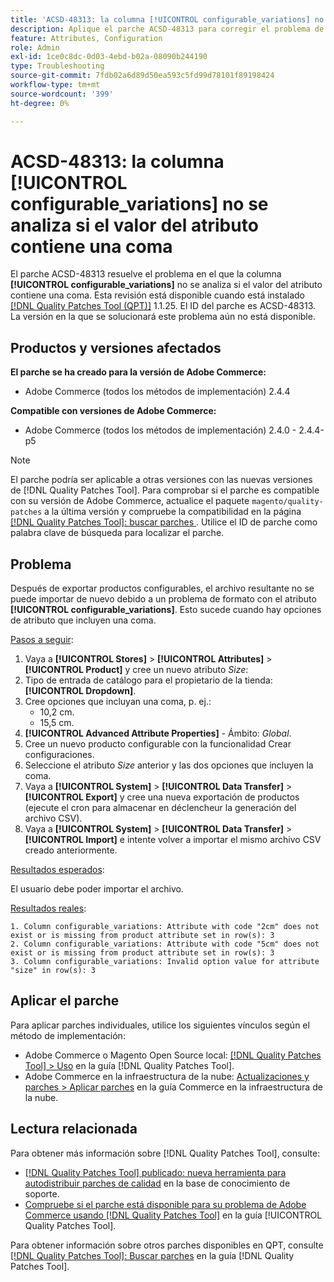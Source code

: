 ```yaml
---
title: 'ACSD-48313: la columna [!UICONTROL configurable_variations] no se analiza si el valor del atributo contiene una coma'
description: Aplique el parche ACSD-48313 para corregir el problema de Adobe Commerce en el que la columna [!UICONTROL configurable_variations] no se analiza si el valor del atributo contiene una coma.
feature: Attributes, Configuration
role: Admin
exl-id: 1ce0c8dc-0d03-4ebd-b02a-08090b244190
type: Troubleshooting
source-git-commit: 7fdb02a6d89d50ea593c5fd99d78101f89198424
workflow-type: tm+mt
source-wordcount: '399'
ht-degree: 0%

---
```


# ACSD-48313: la columna **[!UICONTROL configurable_variations]** no se analiza si el valor del atributo contiene una coma

El parche ACSD-48313 resuelve el problema en el que la columna **[!UICONTROL configurable_variations]** no se analiza si el valor del atributo contiene una coma. Esta revisión está disponible cuando está instalado [[!DNL Quality Patches Tool (QPT)]](https://experienceleague.adobe.com/es/docs/commerce-operations/tools/quality-patches-tool/quality-patches-tool-to-self-serve-quality-patches) 1.1.25. El ID del parche es ACSD-48313. La versión en la que se solucionará este problema aún no está disponible.

## Productos y versiones afectados

**El parche se ha creado para la versión de Adobe Commerce:**
* Adobe Commerce (todos los métodos de implementación) 2.4.4

**Compatible con versiones de Adobe Commerce:**
* Adobe Commerce (todos los métodos de implementación) 2.4.0 - 2.4.4-p5

>[!NOTE]
>
>El parche podría ser aplicable a otras versiones con las nuevas versiones de [!DNL Quality Patches Tool]. Para comprobar si el parche es compatible con su versión de Adobe Commerce, actualice el paquete `magento/quality-patches` a la última versión y compruebe la compatibilidad en la página [[!DNL Quality Patches Tool]: buscar parches ](https://experienceleague.adobe.com/tools/commerce-quality-patches/index.html?lang=es). Utilice el ID de parche como palabra clave de búsqueda para localizar el parche.

## Problema

Después de exportar productos configurables, el archivo resultante no se puede importar de nuevo debido a un problema de formato con el atributo **[!UICONTROL configurable_variations]**. Esto sucede cuando hay opciones de atributo que incluyen una coma.

<u>Pasos a seguir</u>:

1. Vaya a **[!UICONTROL Stores]** > **[!UICONTROL Attributes]** > **[!UICONTROL Product]** y cree un nuevo atributo _Size_:
1. Tipo de entrada de catálogo para el propietario de la tienda: **[!UICONTROL Dropdown]**.
1. Cree opciones que incluyan una coma, p. ej.:
   * 10,2 cm.
   * 15,5 cm.
1. **[!UICONTROL Advanced Attribute Properties]** - Ámbito: _Global_.
1. Cree un nuevo producto configurable con la funcionalidad Crear configuraciones.
1. Seleccione el atributo _Size_ anterior y las dos opciones que incluyen la coma.
1. Vaya a **[!UICONTROL System]** > **[!UICONTROL Data Transfer]** > **[!UICONTROL Export]** y cree una nueva exportación de productos (ejecute el cron para almacenar en déclencheur la generación del archivo CSV).
1. Vaya a **[!UICONTROL System]** > **[!UICONTROL Data Transfer]** > **[!UICONTROL Import]** e intente volver a importar el mismo archivo CSV creado anteriormente.

<u>Resultados esperados</u>:

El usuario debe poder importar el archivo.

<u>Resultados reales</u>:

```
1. Column configurable_variations: Attribute with code "2cm" does not exist or is missing from product attribute set in row(s): 3
2. Column configurable_variations: Attribute with code "5cm" does not exist or is missing from product attribute set in row(s): 3
3. Column configurable_variations: Invalid option value for attribute "size" in row(s): 3
```

## Aplicar el parche

Para aplicar parches individuales, utilice los siguientes vínculos según el método de implementación:

* Adobe Commerce o Magento Open Source local: [[!DNL Quality Patches Tool] > Uso](/help/tools/quality-patches-tool/usage.md) en la guía [!DNL Quality Patches Tool].
* Adobe Commerce en la infraestructura de la nube: [Actualizaciones y parches > Aplicar parches](https://experienceleague.adobe.com/docs/commerce-cloud-service/user-guide/develop/upgrade/apply-patches.html?lang=es) en la guía Commerce en la infraestructura de la nube.


## Lectura relacionada

Para obtener más información sobre [!DNL Quality Patches Tool], consulte:

* [[!DNL Quality Patches Tool] publicado: nueva herramienta para autodistribuir parches de calidad](https://experienceleague.adobe.com/es/docs/commerce-operations/tools/quality-patches-tool/quality-patches-tool-to-self-serve-quality-patches) en la base de conocimiento de soporte.
* [Compruebe si el parche está disponible para su problema de Adobe Commerce usando [!DNL Quality Patches Tool]](/help/tools/quality-patches-tool/patches-available-in-qpt/check-patch-for-magento-issue-with-magento-quality-patches.md) en la guía [!UICONTROL Quality Patches Tool].


Para obtener información sobre otros parches disponibles en QPT, consulte [[!DNL Quality Patches Tool]: Buscar parches](https://experienceleague.adobe.com/tools/commerce-quality-patches/index.html?lang=es) en la guía [!DNL Quality Patches Tool].
